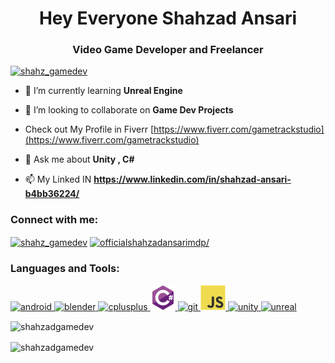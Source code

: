 <h1 align="center">Hey Everyone Shahzad Ansari</h1>
<h3 align="center">Video Game Developer and Freelancer</h3>



<p align="left"> <a href="https://twitter.com/shahz_gamedev" target="blank"><img src="https://img.shields.io/twitter/follow/shahz_gamedev?logo=twitter&style=for-the-badge" alt="shahz_gamedev" /></a> </p>

- 🌱 I’m currently learning **Unreal Engine**

- 👯 I’m looking to collaborate on **Game Dev Projects**

- Check out My Profile in Fiverr [https://www.fiverr.com/gametrackstudio](https://www.fiverr.com/gametrackstudio)

- 💬 Ask me about **Unity , C#**

- 📫 My Linked IN **https://www.linkedin.com/in/shahzad-ansari-b4bb36224/**

<h3 align="left">Connect with me:</h3>
<p align="left">
<a href="https://twitter.com/shahz_gamedev" target="blank"><img align="center" src="https://img.icons8.com/windows/512/000000/twitter.png" alt="shahz_gamedev" height="50" width="50" /></a>
<a href="https://instagram.com/officialshahzadansarimdp/" target="blank"><img align="center" src="https://img.icons8.com/windows/512/null/instagram-new.png" alt="officialshahzadansarimdp/" height="50" width="50" /></a>
</p>

<h3 align="left">Languages and Tools:</h3>
<p align="left"> <a href="https://developer.android.com" target="_blank" rel="noreferrer"> <img src="https://img.icons8.com/external-smashingstocks-flat-smashing-stocks/66/null/external-Android-notification-and-mailing-smashingstocks-flat-smashing-stocks.png" alt="android" width="50" height="50"/> </a> <a href="https://www.blender.org/" target="_blank" rel="noreferrer"> <img src="https://download.blender.org/branding/community/blender_community_badge_white.svg" alt="blender" width="40" height="40"/> </a> <a href="https://www.w3schools.com/cpp/" target="_blank" rel="noreferrer"> <img src="https://img.icons8.com/color/240/null/c-plus-plus-logo.png" alt="cplusplus" width="50" height="50"/> </a> <a href="https://www.w3schools.com/cs/" target="_blank" rel="noreferrer"> <img src="https://raw.githubusercontent.com/devicons/devicon/master/icons/csharp/csharp-original.svg" alt="csharp" width="40" height="40"/> </a> <a href="https://git-scm.com/" target="_blank" rel="noreferrer"> <img src="https://www.vectorlogo.zone/logos/git-scm/git-scm-icon.svg" alt="git" width="40" height="40"/> </a> <a href="https://developer.mozilla.org/en-US/docs/Web/JavaScript" target="_blank" rel="noreferrer"> <img src="https://raw.githubusercontent.com/devicons/devicon/master/icons/javascript/javascript-original.svg" alt="javascript" width="40" height="40"/> </a> <a href="https://unity.com/" target="_blank" rel="noreferrer"> <img src="https://www.vectorlogo.zone/logos/unity3d/unity3d-icon.svg" alt="unity" width="40" height="40"/> </a> <a href="https://unrealengine.com/" target="_blank" rel="noreferrer"> <img src="https://img.icons8.com/windows/128/null/unreal-engine.png" alt="unreal" width="40" height="40"/> </a> </p>

<p><img align="center" src="https://github-readme-stats.vercel.app/api/top-langs?username=shahzadgamedev&show_icons=true&locale=en&layout=compact" alt="shahzadgamedev" /></p>

<p><img align="center" src="https://github-readme-streak-stats.herokuapp.com/?user=shahzadgamedev&" alt="shahzadgamedev" /></p>
